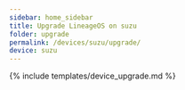 ```yaml
---
sidebar: home_sidebar
title: Upgrade LineageOS on suzu
folder: upgrade
permalink: /devices/suzu/upgrade/
device: suzu
---
```

{% include templates/device_upgrade.md %}
